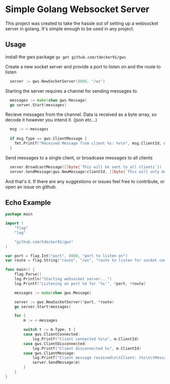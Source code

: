 # Simple Golang Websocket Server
This project was created to take the hassle out of setting up a websocket server in golang. It's simple enough to be used in any project.

## Usage
install the gws package `go get github.com/tdecker91/gws`

Create a new socket server and provide a port to listen on and the route to listen 
```go
  server := gws.NewSocketServer(8080, "/ws")
```

Starting the server requires a channel for sending messages to.
```go
  messages := make(chan gws.Message)
  go server.Start(messages)
```

Recieve messages from the channel. Data is received as a byte array, so decode it however you intend it. (json etc...)
```go
  msg := <-messages
  
  if msg.Type == gws.ClientMessage {
  	fmt.Printf("Received Message from client %s: %v\n", msg.ClientId, msg.Data)
  }
```

Send messages to a single client, or broadcase messages to all clients
```go
  server.BroadcastMessage([]byte{`This will be sent to all clients`})
  server.SendMessage(gws.NewMessage(clientId, []byte{`This will only be sent to a single client`}))
```

And that's it. If there are any suggestions or issues feel free to contribute, or open an issue on github.

## Echo Example
```go
package main

import (
	"flag"
	"log"

	"github.com/tdecker91/gws"
)

var port = flag.Int("port", 8080, "port to listen on")
var route = flag.String("route", "/ws", "route to listen for socket connections")

func main() {
	flag.Parse()
	log.Println("Starting websocket server...")
	log.Printf("Listening on port %d for '%s'", *port, *route)

	messages := make(chan gws.Message)

	server := gws.NewSocketServer(*port, *route)
	go server.Start(messages)

	for {
		m := <-messages

		switch t := m.Type; t {
		case gws.ClientConnected:
			log.Printf("Client connected %s\n", m.ClientId)
		case gws.ClientDisconnected:
			log.Printf("Client disconnected %s", m.ClientId)
		case gws.ClientMessage:
			log.Printf("Client message received\n\tClient: t%s\n\tMessage: %v", m.ClientId, m.Data)
			server.SendMessage(m)
		}
	}
}

```

